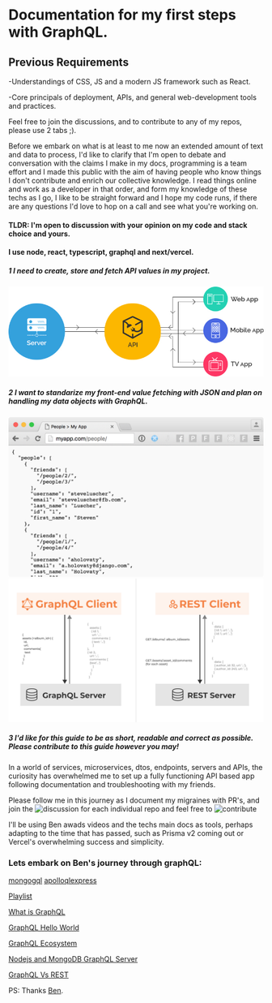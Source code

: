 # Documentation for my first steps with GraphQL.

## Previous Requirements

-Understandings of CSS, JS and a modern JS framework such as React.

-Core principals of deployment, APIs, and general web-development tools and practices.

Feel free to join the discussions, and to contribute to any of my repos, please use 2 tabs ;).

Before we embark on what is at least to me now an extended amount of text and data to process, I'd like to clarify that I'm open to debate and conversation with the claims I make in my docs, programming is a team effort and I made this public with the aim of having people who know things I don't contribute and enrich our collective knowledge. I read things online and work as a developer in that order, and form my knowledge of these techs as I go, I like to be straight forward and I hope my code runs, if there are any questions I'd love to hop on a call and see what you're working on.

#### TLDR: I'm open to discussion with your opinion on my code and stack choice and yours.

#### I use node, react, typescript, graphql and next/vercel.

##### 1 I need to create, store and fetch API values in my project.

![api schema one image](public/images/api/api_schema1.png)

##### 2 I want to standarize my front-end value fetching with JSON and plan on handling my data objects with GraphQL.

![front end fetching schema one image](public/images/api/front_fetching_schema1.png)
![graphql schema one image](public/images/api/graphql_schema1.png)

##### 3 I'd like for this guide to be as short, readable and correct as possible. Please contribute to this guide however you may!

In a world of services, microservices, dtos, endpoints, servers and APIs, the curiosity has overwhelmed me to set up a fully functioning API based app following documentation and troubleshooting with my friends. 

Please follow me in this journey as I document my migraines with PR's, and join the ![discussion]() for each individual repo and feel free to ![contribute]() 

I'll be using Ben awads videos and the techs main docs as tools, perhaps adapting to the time that has passed, such as Prisma v2 coming out or Vercel's overwhelming success and simplicity.
### Lets embark on Ben's journey through graphQL:

[mongogql](mongoql/README.md)
[apolloqlexpress](apolloqlexpress/README.md)


[Playlist](https://www.youtube.com/playlist?list=PLN3n1USn4xlkDk8vPVtgyGG3_1eXYPrW-)

[What is GraphQL](https://youtu.be/G0flJz7Zbvc)

[GraphQL Hello World](https://youtu.be/DyvsMKsEsyE)

[GraphQL Ecosystem](https://youtu.be/VnG7ej56lWw)

[Nodejs and MongoDB GraphQL Server](https://youtu.be/YFkJGEefgU8)

[GraphQL Vs REST](https://youtu.be/AYZOHt6kz6Y)

PS: Thanks [Ben](https://www.youtube.com/channel/UC-8QAzbLcRglXeN_MY9blyw).

